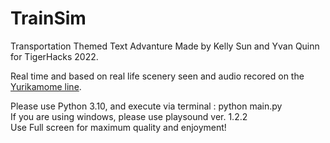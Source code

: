 # TrainSim
 Transportation Themed Text Advanture Made by Kelly Sun and Yvan Quinn for TigerHacks 2022.
 
 Real time and based on real life scenery seen and audio recored on the [Yurikamome line](https://www.youtube.com/watch?v=7iSOMLkFizU).
 
 
 Please use Python 3.10, and execute via terminal : python main.py\
 If you are using windows, please use playsound ver. 1.2.2\
 Use Full screen for maximum quality and enjoyment!
